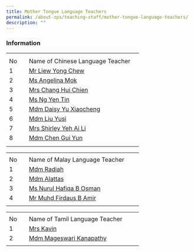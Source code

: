 ```yaml
---
title: Mother Tongue Language Teachers
permalink: /about-zps/teaching-staff/mother-tongue-language-teachers/
description: ""
---
```

### **Information**
<table style="border-collapse:
 collapse;width:270pt" width="360" cellspacing="0" cellpadding="0" border="0"><colgroup><col style="mso-width-source:userset;mso-width-alt:1462;width:30pt" width="40"> <col style="mso-width-source:userset;mso-width-alt:11702;width:240pt" width="320"></colgroup><tbody><tr style="mso-height-source:userset;height:7.5pt" height="10"><td style="height:7.5pt;width:30pt" width="40" class="xl67" height="10"></td><td style="width:240pt" width="320" class="xl66"></td></tr><tr style="height:15.75pt" height="21"><td style="height:15.75pt" class="xl68" height="21">No</td><td style="border-left:none" class="xl69">Name of Chinese Language Teacher</td></tr><tr style="height:15.75pt" height="21"><td style="height:15.75pt" class="xl67" height="21">1</td><td style="border-top:none" class="xl70"><a href="mailto:liew_yong_chew@moe.edu.sg">Mr Liew Yong Chew</a></td></tr><tr style="height:15.75pt" height="21"><td style="height:15.75pt" class="xl67" height="21">2</td><td style="border-top:none" class="xl70"><a href="mailto:angelina_mok_yin_peng@moe.edu.sg">Ms Angelina Mok</a></td></tr><tr style="height:15.75pt" height="21"><td style="height:15.75pt" class="xl67" height="21">3</td><td style="border-top:none" class="xl70"><a href="mailto:hsu_hui-chien@moe.edu.sg">Mrs Chang Hui Chien</a></td></tr><tr style="height:15.75pt" height="21"><td style="height:15.75pt" class="xl67" height="21">4</td><td style="border-top:none" class="xl70"><a href="mailto:ng_yen_tin@moe.edu.sg">Ms Ng Yen Tin</a></td></tr><tr style="height:15.75pt" height="21"><td style="height:15.75pt" class="xl67" height="21">5</td><td style="border-top:none" class="xl70"><a href="mailto:yu_xiaocheng@moe.edu.sg">Mdm Daisy Yu Xiaocheng</a></td></tr><tr style="height:15.75pt" height="21"><td style="height:15.75pt" class="xl67" height="21">6</td><td style="border-top:none" class="xl70"><a href="mailto:liu_yusi@moe.edu.sg">Mdm Liu Yusi</a></td></tr><tr style="height:15.75pt" height="21"><td style="height:15.75pt" class="xl67" height="21">7</td><td style="border-top:none" class="xl70"><a href="mailto:ng_ai_li_shirleywijaya@moe.edu.sg">Mrs Shirley Yeh Ai Li</a></td></tr><tr style="height:15.75pt" height="21"><td style="height:15.75pt" class="xl67" height="21">8</td><td style="border-top:none" class="xl70"><a href="mailto:chen_guiyun@moe.edu.sg">Mdm&nbsp;Chen Gui Yun</a></td></tr><tr style="mso-height-source:userset;height:6.75pt" height="9"><td style="height:6.75pt" class="xl67" height="9"></td><td class="xl66"></td></tr></tbody></table>
 
 <table style="border-collapse:
 collapse;width:270pt" width="360" cellspacing="0" cellpadding="0" border="0"><colgroup><col style="mso-width-source:userset;mso-width-alt:1462;width:30pt" width="40"> <col style="mso-width-source:userset;mso-width-alt:11702;width:240pt" width="320"></colgroup><tbody><tr style="mso-height-source:userset;height:5.25pt" height="7"><td style="height:5.25pt;width:30pt" width="40" class="xl67" height="7"></td><td style="width:240pt" width="320" class="xl66"></td></tr><tr style="height:15.75pt" height="21"><td style="height:15.75pt" class="xl68" height="21">No</td><td style="border-left:none" class="xl69">Name of Malay Language Teacher</td></tr><tr style="height:15.75pt" height="21"><td style="height:15.75pt" class="xl67" height="21">1</td><td style="border-top:none;width:240pt" width="320" class="xl70"><a href="mailto:radiah_mohammad_yusoff@moe.edu.sg">Mdm Radiah</a></td></tr><tr style="height:15.75pt" height="21"><td style="height:15.75pt" class="xl67" height="21">2</td><td style="border-top:none;width:240pt" width="320" class="xl71"><a href="mailto:alattas_shahrazad_aqel@moe.edu.sg">Mdm Alattas</a></td></tr><tr style="height:15.75pt" height="21"><td style="height:15.75pt" class="xl67" height="21">3</td><td style="border-top:none;width:240pt" width="320" class="xl71"><a href="mailto:nurul_hafiqa_osman@moe.edu.sg">Ms Nurul Hafiqa B Osman</a></td></tr><tr style="height:15.75pt" height="21"><td style="height:15.75pt" class="xl67" height="21">4</td><td style="border-top:none;width:240pt" width="320" class="xl71"><a href="mailto:muhammad_firdaus_amir@moe.edu.sg">Mr Muhd Firdaus B Amir</a></td></tr><tr style="mso-height-source:userset;height:5.25pt" height="7"><td style="height:5.25pt" class="xl67" height="7"></td><td class="xl66"></td></tr></tbody></table>
 
 <table style="border-collapse:
 collapse;width:270pt" width="360" cellspacing="0" cellpadding="0" border="0"><colgroup><col style="mso-width-source:userset;mso-width-alt:1462;width:30pt" width="40"> <col style="mso-width-source:userset;mso-width-alt:11702;width:240pt" width="320"></colgroup><tbody><tr style="mso-height-source:userset;height:5.25pt" height="7"><td style="height:5.25pt;width:30pt" width="40" class="xl67" height="7"></td><td style="width:240pt" width="320" class="xl66"></td></tr><tr style="height:15.75pt" height="21"><td style="height:15.75pt" class="xl68" height="21">No</td><td style="border-left:none" class="xl69">Name of Tamil Language Teacher</td></tr><tr style="height:15.75pt" height="21"><td style="height:15.75pt" class="xl67" height="21">1</td><td style="border-top:none;width:240pt" width="320" class="xl70"><a href="mailto:kavinchelvan_kalaivani@moe.edu.sg">Mrs Kavin</a></td></tr><tr style="height:15.75pt" height="21"><td style="height:15.75pt" class="xl67" height="21">2</td><td style="border-top:none;width:240pt" width="320" class="xl71"><a href="mailto:mageswari_kanapathy@moe.edu.sg">Mdm Mageswari Kanapathy</a></td></tr><tr style="mso-height-source:userset;height:3.75pt" height="5"><td style="height:3.75pt" class="xl67" height="5"></td><td class="xl66"></td></tr></tbody></table>